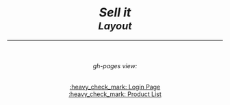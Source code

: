<h1 align="center"><i>Sell it</i><br>
<sup align="center"><i>Layout</i></sup></h1>
<hr>
<br>
<div align="center">
<h6>gh-pages view:</h6>
<a  align="center" href="https://maxdudko.github.io/Sell-it_Layout/login_page/index.html" target="_blank">:heavy_check_mark: Login Page</a>
<br>
<a  align="center" href="https://maxdudko.github.io/Sell-it_Layout/product-list/index.html" target="_blank">:heavy_check_mark: Product List</a>
</div>


